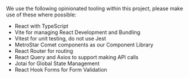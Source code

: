 We use the following opinionated tooling within this project, please make use of these where possible:
- React with TypeScript
- Vite for managing React Development and Bundling
- Vitest for unit testing, do not use Jest
- MetroStar Comet components as our Component Library
- React Router for routing
- React Query and Axios to support making API calls
- Jotai for Global State Management
- React Hook Forms for Form Validation
